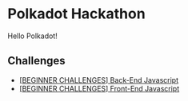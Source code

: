 # Polkadot Hackathon

Hello Polkadot!

## Challenges

- [[BEGINNER CHALLENGES] Back-End Javascript](https://github.com/EvansLyb/polkadot-hackathon/tree/master/backend-js)
- [[BEGINNER CHALLENGES] Front-End Javascript](https://github.com/EvansLyb/polkadot-hackathon/tree/master/frontend)
